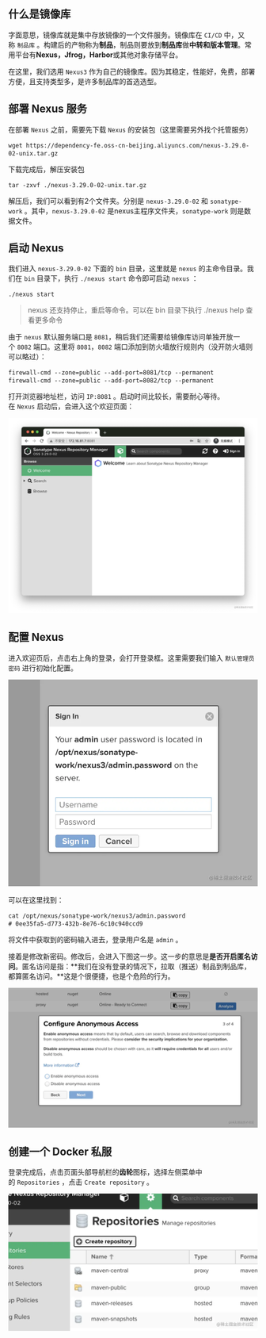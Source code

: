 ## 什么是镜像库

字面意思，镜像库就是集中存放镜像的一个文件服务。镜像库在 `CI/CD` 中，又称 `制品库` 。构建后的产物称为**制品**，制品则要放到**制品库**做**中转和版本管理**。常用平台有**Nexus，Jfrog，Harbor**或其他对象存储平台。

在这里，我们选用 `Nexus3` 作为自己的镜像库。因为其稳定，性能好，免费，部署方便，且支持类型多，是许多制品库的首选选型。

## 部署 Nexus 服务

在部署 `Nexus` 之前，需要先下载 `Nexus` 的安装包（这里需要另外找个托管服务）

```shell
wget https://dependency-fe.oss-cn-beijing.aliyuncs.com/nexus-3.29.0-02-unix.tar.gz
```

下载完成后，解压安装包

```shell
tar -zxvf ./nexus-3.29.0-02-unix.tar.gz
```

解压后，我们可以看到有2个文件夹。分别是 `nexus-3.29.0-02` 和 `sonatype-work` 。其中，`nexus-3.29.0-02` 是nexus主程序文件夹，`sonatype-work` 则是数据文件。

## 启动 Nexus

我们进入 `nexus-3.29.0-02` 下面的 `bin` 目录，这里就是 `nexus` 的主命令目录。我们在 `bin` 目录下，执行 `./nexus start` 命令即可启动 `nexus` ：

```shell
./nexus start
```

> nexus 还支持停止，重启等命令。可以在 bin 目录下执行 ./nexus help 查看更多命令

由于 `nexus` 默认服务端口是 `8081`，稍后我们还需要给镜像库访问单独开放一个 `8082` 端口。这里将 `8081`，`8082` 端口添加到防火墙放行规则内（没开防火墙则可以略过）：

```shell
firewall-cmd --zone=public --add-port=8081/tcp --permanent
firewall-cmd --zone=public --add-port=8082/tcp --permanent
```

打开浏览器地址栏，访问 `IP:8081` 。启动时间比较长，需要耐心等待。在 `Nexus` 启动后，会进入这个欢迎页面：

![](../youdaonote-images/Pasted%20image%2020230417234351.png)

## 配置 Nexus

进入欢迎页后，点击右上角的登录，会打开登录框。这里需要我们输入 `默认管理员密码` 进行初始化配置。

![](../youdaonote-images/Pasted%20image%2020230417234408.png)

可以在这里找到：

```shell
cat /opt/nexus/sonatype-work/nexus3/admin.password
# 0ee35fa5-d773-432b-8e76-6c10c940ccd9
```

将文件中获取到的密码输入进去，登录用户名是 `admin` 。

接着是修改新密码。修改后，会进入下图这一步。这一步的意思是**是否开启匿名访问**。匿名访问是指：**我们在没有登录的情况下，拉取（推送）制品到制品库，都算匿名访问。**这是个很便捷，也是个危险的行为。

![](../youdaonote-images/Pasted%20image%2020230417234438.png)

## 创建一个 Docker 私服

登录完成后，点击页面头部导航栏的**齿轮**图标，选择左侧菜单中的 `Repositories` ，点击 `Create repository` 。

![](../youdaonote-images/Pasted%20image%2020230417234605.png)

